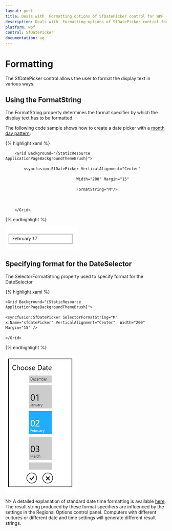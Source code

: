 ```yaml
---
layout: post
title: Deals with  Formatting options of SfDatePicker control for WPF
description: Deals with  Formatting options of SfDatePicker control for WPF
platform: wpf
control: SfDatePicker
documentation: ug
---
```


# Formatting

The SfDatePicker control allows the user to format the display text in various ways.

## Using the FormatString

The FormatString property determines the format specifier by which the display text has to be formatted.

The following code sample shows how to create a date picker with a [month day pattern](http://msdn.microsoft.com/en-us/library/system.globalization.datetimeformatinfo.monthdaypattern(v=vs.71).aspx): 

{% highlight xaml %}



		<Grid Background="{StaticResource ApplicationPageBackgroundThemeBrush}">

            <syncfusion:SfDatePicker VerticalAlignment="Center" 

                                   Width="200" Margin="15"

                                   FormatString="M"/>



		</Grid>


{% endhighlight  %}


![](Features_images/Features_img1.png)

## Specifying format for the DateSelector

The SelectorFormatString property used to specify format for the DateSelector



{% highlight xaml %}

	<Grid Background="{StaticResource ApplicationPageBackgroundThemeBrush}">

    <syncfusion:SfDatePicker SelectorFormatString="M"   x:Name="sfdatePicker" VerticalAlignment="Center"  Width="200" Margin="15" />

	</Grid>

{% endhighlight  %}


![](Features_images/Features_img2.png)


N> A detailed explanation of standard date time formatting is available [here](http://msdn.microsoft.com/en-us/library/az4se3k1(v=vs.71).aspx). The result string produced by these format specifiers are influenced by the settings in the Regional Options control panel. Computers with different cultures or different date and time settings will generate different result strings.
